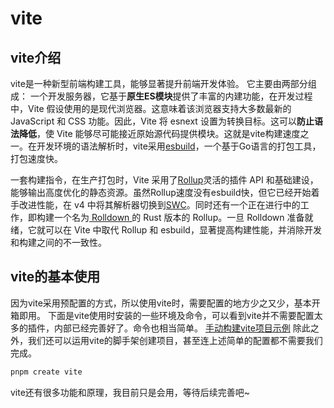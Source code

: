 # vite
## vite介绍
vite是一种新型前端构建工具，能够显著提升前端开发体验。
它主要由两部分组成：
一个开发服务器，它基于**原生ES模块**提供了丰富的内建功能，在开发过程中，Vite 假设使用的是现代浏览器。这意味着该浏览器支持大多数最新的 JavaScript 和 CSS 功能。因此，Vite 将 esnext 设置为转换目标。这可以**防止语法降低**，使 Vite 能够尽可能接近原始源代码提供模块。这就是vite构建速度之一。在开发环境的语法解析时，vite采用<a href='./esbuild.md'>esbuild</a>，一个基于Go语言的打包工具，打包速度快。

一套构建指令，在生产打包时，Vite 采用了<a href='./rollup.md'>Rollup</a>灵活的插件 API 和基础建设，能够输出高度优化的静态资源。虽然Rollup速度没有esbuild快，但它已经开始着手改进性能，在 v4 中将其解析器切换到<a href='../语法转换编译类/swc.md'>SWC</a>。同时还有一个正在进行中的工作，即构建一个名为<a href='./rolldown.md'> Rolldown </a>的 Rust 版本的 Rollup。一旦 Rolldown 准备就绪，它就可以在 Vite 中取代 Rollup 和 esbuild，显著提高构建性能，并消除开发和构建之间的不一致性。

## vite的基本使用
因为vite采用预配置的方式，所以使用vite时，需要配置的地方少之又少，基本开箱即用。
下面是vite使用时安装的一些环境及命令，可以看到vite并不需要配置太多的插件，内部已经完善好了。命令也相当简单。
[手动构建vite项目示例](https://github.com/ManMan3392/redrockhomework/tree/main/vite)
除此之外，我们还可以运用vite的脚手架创建项目，甚至连上述简单的配置都不需要我们完成。
```js
pnpm create vite
```
vite还有很多功能和原理，我目前只是会用，等待后续完善吧~